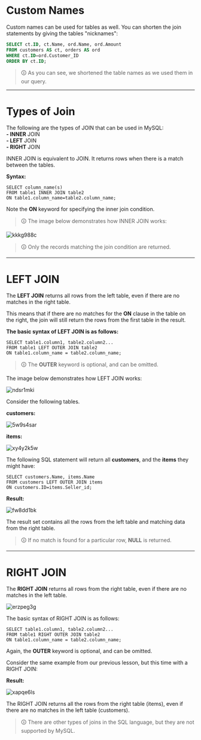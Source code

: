 # Custom Names
Custom names can be used for tables as well. You can shorten the join statements by giving the tables "nicknames":

```sql
SELECT ct.ID, ct.Name, ord.Name, ord.Amount  
FROM customers AS ct, orders AS ord  
WHERE ct.ID=ord.Customer_ID  
ORDER BY ct.ID;
```

>🛈 As you can see, we shortened the table names as we used them in our query.

---

# Types of Join
The following are the types of JOIN that can be used in MySQL:  
**- INNER** JOIN  
**- LEFT** JOIN  
**- RIGHT** JOIN  
  
INNER JOIN is equivalent to JOIN. It returns rows when there is a match between the tables.  

**Syntax:**

```mysql
SELECT column_name(s)  
FROM table1 INNER JOIN table2  
ON table1.column_name=table2.column_name;
```

Note the **ON** keyword for specifying the inner join condition.

>🛈 The image below demonstrates how INNER JOIN works:

![kkkg988c](https://user-images.githubusercontent.com/94882786/165196688-5e80dd80-f7f3-4089-b3fb-85f1b5686745.jpg)

>🛈 Only the records matching the join condition are returned.

---

# LEFT JOIN
The **LEFT JOIN** returns all rows from the left table, even if there are no matches in the right table.  
  
This means that if there are no matches for the **ON** clause in the table on the right, the join will still return the rows from the first table in the result.  
  
**The basic syntax of LEFT JOIN is as follows:**

```mysql
SELECT table1.column1, table2.column2...  
FROM table1 LEFT OUTER JOIN table2  
ON table1.column_name = table2.column_name;
```

>🛈 The **OUTER** keyword is optional, and can be omitted.

The image below demonstrates how LEFT JOIN works:

![ndsr1mki](https://user-images.githubusercontent.com/94882786/165196707-074bf4fa-d063-4acc-928e-7b6663c868ed.jpg)

Consider the following tables.  

**customers:**

![5w9s4sar](https://user-images.githubusercontent.com/94882786/165196728-1047d6dd-1c09-46d7-9fde-20590a8cf14e.jpg)

**items:**

![xy4y2k5w](https://user-images.githubusercontent.com/94882786/165196748-073a3bc4-651f-4363-a47b-ed95b0c0f7d0.jpg)

The following SQL statement will return all **customers**, and the **items** they might have:

```mysql
SELECT customers.Name, items.Name  
FROM customers LEFT OUTER JOIN items  
ON customers.ID=items.Seller_id;
```

**Result:**

![fw8dd1bk](https://user-images.githubusercontent.com/94882786/165196770-b2c3f244-22a8-4aeb-84b1-ace306febc7f.jpg)

The result set contains all the rows from the left table and matching data from the right table.

>🛈 If no match is found for a particular row, **NULL** is returned.

---

# RIGHT JOIN
The **RIGHT JOIN** returns all rows from the right table, even if there are no matches in the left table.

![erzpeg3g](https://user-images.githubusercontent.com/94882786/165196786-5db601da-9c1e-4c63-bbd7-1c8ff411eece.jpg)

The basic syntax of RIGHT JOIN is as follows:

```mysql
SELECT table1.column1, table2.column2...  
FROM table1 RIGHT OUTER JOIN table2  
ON table1.column_name = table2.column_name;
```

Again, the **OUTER** keyword is optional, and can be omitted.

Consider the same example from our previous lesson, but this time with a RIGHT JOIN: 

**Result:**

![xapqe6ls](https://user-images.githubusercontent.com/94882786/165196812-530f018f-5ada-4251-93e9-61cde44ae891.jpg)

The RIGHT JOIN returns all the rows from the right table (items), even if there are no matches in the left table (customers).

>🛈 There are other types of joins in the SQL language, but they are not supported by MySQL.
